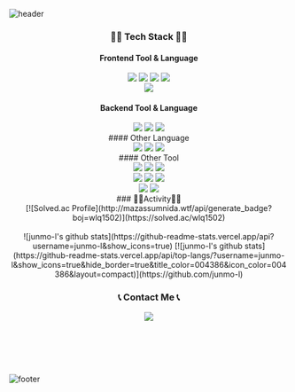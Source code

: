 ![header](https://capsule-render.vercel.app/api?type=waving&color=timeGradient&section=header&height=250&text=Junmo%20Lee.&animation=twinkling&fontAlignY=40)

<div align="center">
   
### 🧑‍💻 Tech Stack 🧑‍💻

#### Frontend Tool & Language
   <img src="https://img.shields.io/badge/HTML5-E34F26?style=flat-square&logo=HTML&logoColor=white"/></a>
   <img src="https://img.shields.io/badge/CSS3-1572B6?style=flat-square&logo=CSS&logoColor=white"/></a>
   <img src="https://img.shields.io/badge/Javascript-ffb13b?style=flat-square&logo=Javascript&logoColor=white"/></a>
   <img src="https://img.shields.io/badge/jquery-0769AD?style=flat-square&logo=jquery&logoColor=white"/></a>
   <br/>
   <img src="https://img.shields.io/badge/Vue.js-4FC08D?style=flat-square&logo=Vue.js&logoColor=white"/></a>
   <br/>
#### Backend Tool & Language<br>
   <img src="https://img.shields.io/badge/Node.js-339933?style=flat-square&logo=Node.js&logoColor=white">
   <img src="https://img.shields.io/badge/Python-007396?style=flat-square&logo=Python&logoColor=white"/></a>
   <img src="https://img.shields.io/badge/Django-092E20?style=flat-square&logo=Django&logoColor=white"/></a>
   <br/>
#### Other Language<br>
   <img src="https://img.shields.io/badge/SQLite-003B57?style=flat-square&logo=SQLite&logoColor=white"/></a>
   <img src="https://img.shields.io/badge/MySQL-4479A1?style=flat-square&logo=MySQL&logoColor=white"/></a>
   <img src="https://img.shields.io/badge/Oracle-F80000?style=flat-square&logo=Oracle&logoColor=white"/></a>
   <br/>
#### Other Tool<br>
   <img src="https://img.shields.io/badge/notion-000000?style=flat-square&logo=Notion&logoColor=white"/></a>
   <img src="https://img.shields.io/badge/slack-4A154B?style=flat-square&logo=Slack&logoColor=white"/></a>
   <img src="https://img.shields.io/badge/Figma-F24E1E?style=flat-square&logo=Figma&logoColor=white"/></a>
   <br/>
   <img src="https://img.shields.io/badge/Jira-0052CC?style=flat-square&logo=Jira&logoColor=white"/></a>
   <img src="https://img.shields.io/badge/sourcetree-0052CC?style=flat-square&logo=Sourcetree&logoColor=white"/></a>
   <img src="https://img.shields.io/badge/github-181717?style=flat-square&logo=Github&logoColor=white"/></a>
   <br/>
   <img src="https://img.shields.io/badge/powerbi-F2C811?style=flat-square&logo=PowerBI&logoColor=white"/></a>
   <img src="https://img.shields.io/badge/zoho-C8202B?style=flat-square&logo=Zoho&logoColor=white"/></a>
   <br/>
### 🏃‍♂️Activity🏃‍♂️<br/>
[![Solved.ac Profile](http://mazassumnida.wtf/api/generate_badge?boj=wlq1502)](https://solved.ac/wlq1502)
   <br/>
   <br/>
![junmo-l's github stats](https://github-readme-stats.vercel.app/api?username=junmo-l&show_icons=true)
[![junmo-l's github stats](https://github-readme-stats.vercel.app/api/top-langs/?username=junmo-l&show_icons=true&hide_border=true&title_color=004386&icon_color=004386&layout=compact)](https://github.com/junmo-l)
    <h3 align="center">📞 Contact Me 📞</h3>
    <p align="center">
    <a href="mailto:wlq1502@gmail.com"><img src="https://img.shields.io/badge/Gmail-d14836?style=flat-square&logo=Gmail&logoColor=white&link=ssosso12347@gmail.com"/></a>
    </p>
<!-- <a href="https://www.linkedin.com/in//"><img src="https://img.shields.io/badge/-LinkedIn-blue?style=flat-square&logo=Linkedin&logoColor=white&link=https://www.linkedin.com/in/minji-kim-458933252/"/></a> -->
<!-- <img src="https://img.shields.io/badge/github-181717?style=for-the-badge&logo=github&logoColor=white"> -->
</div>
<br/>
<br/>
<br/>
<br/>

![footer](https://capsule-render.vercel.app/api?type=soft&color=timeGradient&section=header&height=80&text=Thank%20You&animation=twinkling&fontAlignY=60)

